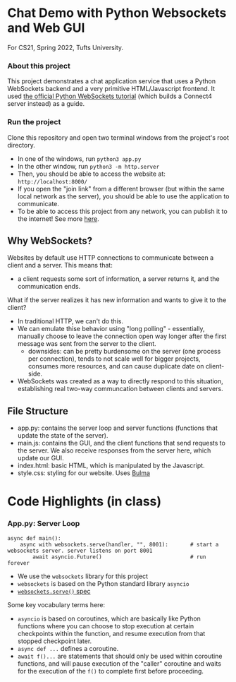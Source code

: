# Chat Demo with Python Websockets and Web GUI

For CS21, Spring 2022, Tufts University.

### About this project

This project demonstrates a chat application service that uses a Python WebSockets backend and a very primitive HTML/Javascript frontend. It used [the official Python WebSockets tutorial](https://websockets.readthedocs.io/en/stable/intro/tutorial1.html) (which builds a Connect4 server instead) as a guide. 

### Run the project

Clone this repository and open two terminal windows from the project's root directory. 
- In one of the windows, run `python3 app.py`
- In the other window, run `python3 -m http.server`
- Then, you should be able to access the website at: `http://localhost:8000/`
- If you open the "join link" from a different browser (but within the same local network as the server), you should be able to use the application to communicate. 
- To be able to access this project from any network, you can publish it to the internet! See more [here](https://websockets.readthedocs.io/en/stable/intro/tutorial3.html). 

## Why WebSockets?

Websites by default use HTTP connections to communicate between a client and a server. This means that:
- a client requests some sort of information, a server returns it, and the communication ends.

What if the server realizes it has new information and wants to give it to the client?
- In traditional HTTP, we can't do this. 
- We can emulate thise behavior using "long polling" - essentially, manually choose to leave the connection open way longer after the first message was sent from the server to the client.
  - downsides: can be pretty burdensome on the server (one process per connection), tends to not scale well for bigger projects, consumes more resources, and can cause duplicate date on client-side.
- WebSockets was created as a way to directly respond to this situation, establishing real two-way communcation between clients and servers.

## File Structure
- app.py: contains the server loop and server functions (functions that update the state of the server).
- main.js: contains the GUI, and the client functions that send requests to the server. We also receive responses from the server here, which update our GUI.
- index.html: basic HTML, which is manipulated by the Javascript. 
- style.css: styling for our website. Uses [Bulma](https://bulma.io/)

# Code Highlights (in class)

### App.py: Server Loop
```
async def main():
    async with websockets.serve(handler, "", 8001):       # start a websockets server. server listens on port 8001
        await asyncio.Future()                            # run forever
```
- We use the `websockets` library for this project
- `websockets` is based on the Python standard library `asyncio` 
- [`websockets.serve()` spec](https://websockets.readthedocs.io/en/stable/reference/server.html#starting-a-server)

Some key vocabulary terms here:
- `asyncio` is based on coroutines, which are basically like Python functions where you can choose to stop execution at certain checkpoints within the function, and resume execution from that stopped checkpoint later. 
- `async def ...` defines a coroutine.
- `await f()...` are statements that should only be used within coroutine functions, and will pause execution of the "caller" coroutine and waits for the execution of the `f()` to complete first before proceeding.

### 
